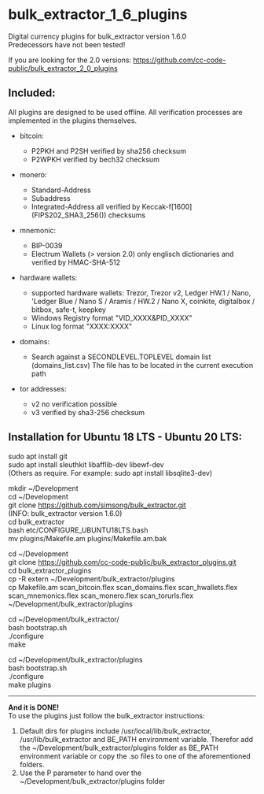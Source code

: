 # bulk_extractor_1_6_plugins
Digital currency plugins for bulk_extractor version 1.6.0  
Predecessors have not been tested!

If you are looking for the 2.0 versions: https://github.com/cc-code-public/bulk_extractor_2_0_plugins

Included:
-------------------------------------------------
All plugins are designed to be used offline. All verification processes are implemented in the plugins themselves.

* bitcoin:
  * P2PKH and P2SH verified by sha256 checksum 
  * P2WPKH verified by bech32 checksum
 
* monero:
  * Standard-Address
  * Subaddress
  * Integrated-Address
all verified by Keccak-f[1600] (FIPS202_SHA3_256()) checksums

* mnemonic:
  * BIP-0039
  * Electrum Wallets (> version 2.0)
only englisch dictionaries and verified by HMAC-SHA-512

* hardware wallets:
  * supported hardware wallets: Trezor, Trezor v2, Ledger HW.1 / Nano, 'Ledger Blue /  Nano S / Aramis / HW.2 / Nano X, coinkite, digitalbox / bitbox, safe-t, keepkey
  * Windows Registry format "VID_XXXX&PID_XXXX"
  * Linux log format "XXXX:XXXX"

* domains:
  * Search against a SECONDLEVEL.TOPLEVEL domain list (domains_list.csv)
The file has to be located in the current execution path
 
* tor addresses:
  * v2 no verification possible
  * v3 verified by sha3-256 checksum
 

Installation for Ubuntu 18 LTS - Ubuntu 20 LTS:
-------------------------------------------------

sudo apt install git  
sudo apt install sleuthkit libafflib-dev libewf-dev  
(Others as require. For example: sudo apt install libsqlite3-dev)  

mkdir ~/Development  
cd ~/Development  
git clone https://github.com/simsong/bulk_extractor.git  
(INFO: bulk_extractor version 1.6.0)  
cd bulk_extractor  
bash etc/CONFIGURE_UBUNTU18LTS.bash  
mv plugins/Makefile.am plugins/Makefile.am.bak  


cd ~/Development  
git clone https://github.com/cc-code-public/bulk_extractor_plugins.git  
cd bulk_extractor_plugins  
cp -R extern ~/Development/bulk_extractor/plugins  
cp Makefile.am scan_bitcoin.flex scan_domains.flex scan_hwallets.flex scan_mnemonics.flex scan_monero.flex scan_torurls.flex ~/Development/bulk_extractor/plugins  

cd ~/Development/bulk_extractor/  
bash bootstrap.sh  
./configure  
make  

cd ~/Development/bulk_extractor/plugins  
bash bootstrap.sh  
./configure  
make plugins  

-------------------------------------------------

**And it is DONE!**  
To use the plugins just follow the bulk_extractor instructions:
1. Default dirs for plugins include /usr/local/lib/bulk_extractor, /usr/lib/bulk_extractor and BE_PATH environment variable.
Therefor add the ~/Development/bulk_extractor/plugins folder as BE_PATH environment variable or copy the .so files to one of the aforementioned folders.
2. Use the P parameter to hand over the ~/Development/bulk_extractor/plugins folder
